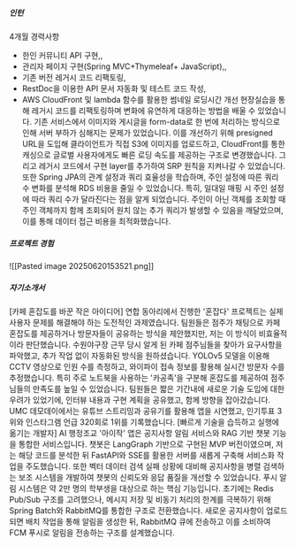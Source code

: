 ##### 인턴
4개월 경력사항

- 한인 커뮤니티 API 구현,,
- 관리자 페이지 구현(Spring MVC+Thymeleaf+ JavaScript),,
- 기존 버전 레거시 코드 리팩토링,
- RestDoc을 이용한 API 문서 자동화 및 테스트 코드 작성,
- AWS CloudFront 및 lambda 함수를 활용한 썸네일 로딩시간 개선
현장실습을 통해 레거시 코드를 리팩토링하며 변화에 유연하게 대응하는 방법을 배울 수 있었습니다. 기존 서비스에서 이미지와 게시글을 form-data로 한 번에 처리하는 방식으로 인해 서버 부하가 심해지는 문제가 있었습니다. 이를 개선하기 위해 presigned URL을 도입해 클라이언트가 직접 S3에 이미지를 업로드하고, CloudFront를 통한 캐싱으로 글로벌 사용자에게도 빠른 로딩 속도를 제공하는 구조로 변경했습니다. 그리고 레거시 코드에서 구현 layer를 추가하여 SRP 원칙을 지켜나갈 수 있었습니다. 또한 Spring JPA의 관계 설정과 쿼리 효율성을 학습하며, 주인 설정에 따른 쿼리 수 변화를 분석해 RDS 비용을 줄일 수 있었습니다. 특히, 일대일 매핑 시 주인 설정에 따라 쿼리 수가 달라진다는 점을 알게 되었습니다. 주인이 아닌 객체를 조회할 때 주인 객체까지 함께 조회되어 원치 않는 추가 쿼리가 발생할 수 있음을 깨달았으며, 이를 통해 데이터 접근 비용을 최적화했습니다.

##### 프로젝트 경험
![[Pasted image 20250620153521.png]]

##### 자기소개서
[카페 혼잡도를 바꾼 작은 아이디어] 
연합 동아리에서 진행한 '혼잡다' 프로젝트는 실제 사용자 문제를 해결해야 하는 도전적인 과제였습니다. 팀원들은 점주가 채팅으로 카페 혼잡도를 제공하거나 방문자들이 공유하는 방식을 제안했지만, 저는 이 방식이 비효율적이라 판단했습니다. 수원야구장 근무 당시 알게 된 카페 점주님들을 찾아가 요구사항을 파악했고, 추가 작업 없이 자동화된 방식을 원하셨습니다. YOLOv5 모델을 이용해 CCTV 영상으로 인원 수를 측정하고, 와이파이 접속 정보를 활용해 실시간 방문자 수를 추정했습니다. 특히 주로 노트북을 사용하는 '카공족'을 구분해 혼잡도를 제공하여 점주님들의 만족도를 높일 수 있었습니다. 팀원들은 짧은 기간내에 새로운 기술 도입에 대한 우려가 있었기에, 인터뷰 내용과 구현 계획을 공유했고, 함께 방향을 잡아갔습니다. UMC 데모데이에서는 유튜브 스트리밍과 공유기를 활용해 앱을 시연했고, 인기투표 3위와 인스타그램 언급 320회로 1위를 기록했습니다.
[빠르게 기술을 습득하고 실행에 옮기는 개발자] 
AI 행정조교 '아이작' 앱은 공지사항 알림 서비스와 RAG 기반 챗봇 기능을 통합한 서비스입니다. 챗봇은 LangGraph 기반으로 구현된 MVP 버전이였으며, 저는 해당 코드를 분석한 뒤 FastAPI와 SSE를 활용한 서버를 새롭게 구축해 서비스화 작업을 주도했습니다. 또한 벡터 데이터 검색 실패 상황에 대비해 공지사항을 병렬 검색하는 보조 시스템을 개발하여 챗봇의 신뢰도와 응답 품질을 개선할 수 있었습니다. 푸시 알림 시스템은 약 2만 명의 학부생을 대상으로 하는 핵심 기능입니다. 초기에는 Redis Pub/Sub 구조를 고려했으나, 메시지 저장 및 비동기 처리의 한계를 극복하기 위해 Spring Batch와 RabbitMQ를 통합한 구조로 전환했습니다. 새로운 공지사항이 업로드되면 배치 작업을 통해 알림을 생성한 뒤, RabbitMQ 큐에 전송하고 이를 소비하여 FCM 푸시로 알림을 전송하는 구조를 설계했습니다.
